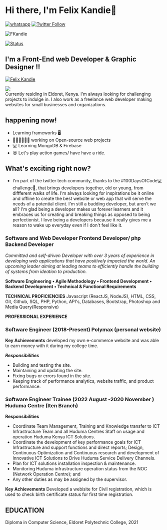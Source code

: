 # Hi there, I'm Felix Kandie👋 
<a href="https://wa.me/+254703882818"><img title="whatsapp" src="https://img.shields.io/badge/whatsapp-forestgreen?style=for-the-badge&logo=whatsapp"></a>
[![Twitter Follow](https://img.shields.io/twitter/follow/felixkandie_?color=1DA1F2&logo=twitter&style=for-the-badge)](https://twitter.com/intent/follow?original_referer=https%3A%2F%2Fgithub.com%2Ffelixkandie_&screen_name=felixkandie_)
<p align="left"> <img src="https://komarev.com/ghpvc/?username=FKandie&label=Profile%20views&color=1DA1F2&style=flat" alt="FKandie" /> </p>

[![Status](https://img.shields.io/badge/status-Unemployed%20-red.svg)](https://github.com/FKandie)

## I'm a Front-End web Developer & Graphic Designer !!
<p align="left"><a href="https://github.com/FKandie"><img title="Felix Kandie" src="https://github-readme-stats.vercel.app/api?username=FKandie&show_icons=true&include_all_commits=true&theme=chartreuse-dark&cache_seconds=3200"></a>
</p>
<a href="https://FKandie.github.io/FKandiePortfolio/" style="margin-right:.5%; margin-top=.5%;">
  <img align="center" src="https://github-readme-stats.vercel.app/api/top-langs/?username=FKandie&layout=compact" />
</a><br>
Currently residing in Eldoret, Kenya. I'm always looking for challenging projects to indulge in. I also work as a freelance web developer making websites for small businesses and organizations.

## happening now! 

-  Learning frameworks 🖥️ 
- 👨🏽‍💻👩🏼‍💻 working on Open-source web projects 
- 💻 Learning MongoDB & Firebase
- 😍 Let's play action games/ have have a ride. 
## What's exciting right now?
- I'm part of the twitter tech community, thanks to the #100DaysOfCode💻 challenge🤼, that brings developers together, old or young, from diffferent walks of life. I'm always looking for inspirations be it online and offline to create 
the best website or web app that will serve the needs of a potential client. I'm still a budding developer, but aren't we all? I'm glad being a developer makes us forever learners and it embraces us for creating and breaking things as opposed to being perfectionist. I love being a developers because it really gives me a reason to wake up everyday even if I don't feel like it.

### Software and Web Developer Frontend Developer/ php Backend Developer 

_Committed and self-driven Developer with over 3 years of experience in developing web applications that have positively impacted the world. An upcoming leader aiming at leading teams to efficiently handle the building of systems from ideation to production._ 

**Software Engineering  • Agile Methodology • Frontend Development • Backend Development • Technical & Functional Requirements**

**TECHNICAL PROFICIENCIES**
Javascript (ReactJS, NodeJS), HTML, CSS, Git, Github, SQL, PHP, Python, API's, Databases, Bootstrap, Photoshop and Media Query(Responsive) 

**PROFESSIONAL EXPERIENCE**

### **Software Engineer (2018-Present)         		Polymax (personal website)**


**Key Achievements**
developed my own e-commerce website and was able to earn money with it during my college time. 

***Responsibilities***
- Building and testing the site. 
- Maintaining and updating the site. 
- Fixing bugs or errors found in the site. 
- Keeping track of performance analytics, website traffic, and product performance.


### **Software Engineer Trainee (2022 August -2020 November ) 		        Huduma Centre (Iten Branch)** 


**Responsibilities**
- Coordinate Team Management, Training and Knowledge transfer to ICT Infrastructure Team and all Huduma Centres Staff on usage and operation Huduma Kenya ICT Solutions.
- Coordinate the development of key performance goals for ICT Infrastructure and support functions and direct reports; Design, Continuous Optimization and Continuous research and development of Innovative ICT Solutions to Drive Huduma Service Delivery Channels.
- Plan for ICT solutions installation inspection & maintenance. 
- Monitoring Huduma infrastructure operation status from the NOC (Network Operation Centre); and
- Any other duties as may be assigned by the supervisor.



**Key Achievements**
Developed a webisite for Civil registration, which is used to check birth certificate status for first time registration. 

## **EDUCATION**
Diploma in Computer Science, Eldoret Polytechnic College, 2021



